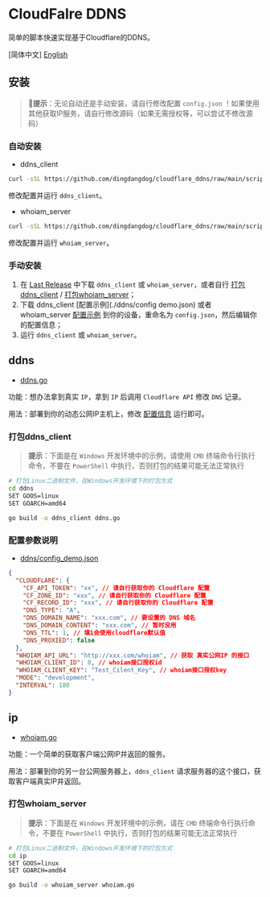 # CloudFalre DDNS

简单的脚本快速实现基于Cloudflare的DDNS。

[简体中文] [English](./README.MD)

## 安装

> 🧨**提示**：无论自动还是手动安装，请自行修改配置 `config.json` ！如果使用其他获取IP服务，请自行修改源码（如果无需授权等，可以尝试不修改源码）

### 自动安装

- ddns_client

```sh
curl -sSL https://github.com/dingdangdog/cloudflare_ddns/raw/main/script/update_ddns.sh | bash
```

修改配置并运行 `ddns_client`。

- whoiam_server

```sh
curl -sSL https://github.com/dingdangdog/cloudflare_ddns/raw/main/script/update_whoiam.sh | bash
```

修改配置并运行 `whoiam_server`。

### 手动安装

1. 在 [Last Release](https://github.com/dingdangdog/cloudflare_ddns/releases) 中下载 `ddns_client` 或 `whoiam_server`，或者自行 [打包ddns_client](#打包ddns_client) / [打包whoiam_server](#打包whoiam_server)；
2. 下载 ddns_client [配置示例](./ddns/config demo.json) 或者 whoiam_server [配置示例](./ip/config_demo.json) 到你的设备，重命名为 `config.json`，然后编辑你的配置信息；
3. 运行 `ddns_client` 或 `whoiam_server`。

## ddns

- [ddns.go](./ddns/ddns.go)

功能：想办法拿到真实 `IP`，拿到 `IP` 后调用 `Cloudflare API` 修改 `DNS` 记录。

用法：部署到你的动态公网IP主机上，修改 [配置信息](./ddns/config_demo.json) 运行即可。

### 打包ddns_client

> **提示**：下面是在 `Windows` 开发环境中的示例，请使用 `CMD` 终端命令行执行命令，不要在 `PowerShell` 中执行，否则打包的结果可能无法正常执行

```bash
# 打包Linux二进制文件，在Windows开发环境下的打包方式
cd ddns
SET GOOS=linux
SET GOARCH=amd64

go build -o ddns_client ddns.go
```

### 配置参数说明

- [ddns/config_demo.json](./ddns/config_demo.json)

```json
{
  "CLOUDFLARE": {
    "CF_API_TOKEN": "xx", // 请自行获取你的 Cloudflare 配置
    "CF_ZONE_ID": "xxx", // 请自行获取你的 Cloudflare 配置
    "CF_RECORD_ID": "xxx", // 请自行获取你的 Cloudflare 配置
    "DNS_TYPE": "A",
    "DNS_DOMAIN_NAME": "xxx.com", // 要设置的 DNS 域名
    "DNS_DOMAIN_CONTENT": "xxx.com", // 暂时没用
    "DNS_TTL": 1, // 填1会使用cloudflare默认值
    "DNS_PROXIED": false
  },
  "WHOIAM_API_URL": "http://xxx.com/whoiam", // 获取 真实公网IP 的接口
  "WHOIAM_CLIENT_ID": 0, // whoiam接口授权id
  "WHOIAM_CLIENT_KEY": "Test_Cilent_Key", // whoiam接口授权key
  "MODE": "development",
  "INTERVAL": 180
}
```

## ip

- [whoiam.go](./ip/whoiam.go)

功能：一个简单的获取客户端公网IP并返回的服务。

用法：部署到你的另一台公网服务器上，`ddns_client` 请求服务器的这个接口，获取客户端真实IP并返回。

### 打包whoiam_server

> **提示**：下面是在 `Windows` 开发环境中的示例，请在 `CMD` 终端命令行执行命令，不要在 `PowerShell` 中执行，否则打包的结果可能无法正常执行

```bash
# 打包Linux二进制文件，在Windows开发环境下的打包方式
cd ip
SET GOOS=linux
SET GOARCH=amd64

go build -o whoiam_server whoiam.go
```
